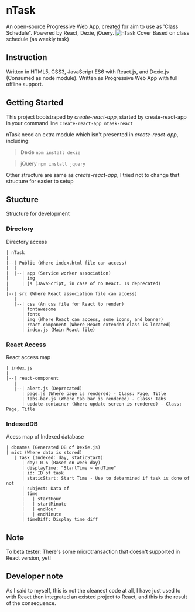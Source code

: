 # nTask
An open-source Progressive Web App, created for aim to use as 'Class Schedule". Powered by React, Dexie, jQuery.
![nTask Cover](https://raw.githubusercontent.com/aomkirby123/nTask/master/screenshot/cover.min.jpg)
Based on class schedule (as weekly task)

## Instruction
Written in HTML5, CSS3, JavaScript ES6 with React.js, and Dexie.js (Consumed as node module). Written as Progressive Web App with full offline support.

## Getting Started
This project bootstraped by *create-react-app*, started by create-react-app in your command line
`create-react-app ntask-react`

nTask need an extra module which isn't presented in *create-react-app*, including:
> Dexie
`npm install dexie`

> jQuery
`npm install jquery`

Other structure are same as *create-react-app*, I tried not to change that structure for easier to setup

## Stucture
Structure for development

### Directory
Directory access

```
| nTask
|
|--| Public (Where index.html file can access)
|  |
|  |--| app (Service worker association)
|     | img
|     | js (JavaScript, in case of no React. Is deprecated)
|
|--| src (Where React association file can access)
   |
   |--| css (An css file for React to render)
      | fontawesome
      | fonts
      | img (Where React can access, some icons, and banner)
      | react-component (Where React extended class is located)
      | index.js (Main React file)
```
### React Access
React access map

```
| index.js
|
|--| react-component
   |
   |--| alert.js (Deprecated)
      | page.js (Where page is rendered) - Class: Page, Title
      | tabs-bar.js (Where tab bar is rendered) - Class: Tabs
      | update-container (Where update screen is rendered) - Class: Page, Title
```

### IndexedDB
Acess map of Indexed database

```
| dbnames (Generated DB of Dexie.js)
| mist (Where data is stored)
   | Task (Indexed: day, staticStart)
      | day: 0-6 (Based on week day)
      | displayTime: "StartTime ~ endTime"
      | id: ID of task
      | staticStart: Start Time - Use to determined if task is done of not
      | subject: Data of 
      | time
      |   | startHour
      |   | startMinute
      |   | endHour
      |   | endMinute
      | timeDiff: Display time diff
```

## Note
To beta tester: There's some microtransaction that doesn't supported in React version, yet!

## Developer note
As I said to myself, this is not the cleanest code at all, I have just used to with React then integrated an existed project to React, and this is the result of the consequence.

